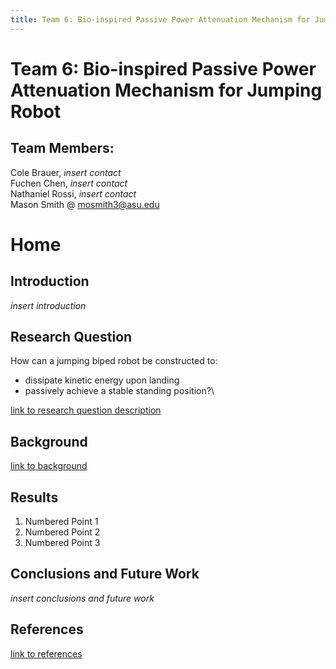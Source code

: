 ```yaml
---
title: Team 6: Bio-inspired Passive Power Attenuation Mechanism for Jumping Robot
---
```

# Team 6: Bio-inspired Passive Power Attenuation Mechanism for Jumping Robot
## Team Members: 
Cole Brauer, _insert contact_\
Fuchen Chen, _insert contact_\
Nathaniel Rossi, _insert contact_\
Mason Smith @ mosmith3@asu.edu

# Home

## Introduction
_insert introduction_

## Research Question
How can a jumping biped robot be constructed to:
* dissipate kinetic energy upon landing
* passively achieve a stable standing position?\

[link to research question description](/researchquestion)

## Background

[link to background](/background)

## Results

1. Numbered Point 1
1. Numbered Point 2
1. Numbered Point 3

## Conclusions and Future Work

_insert conclusions and future work_

## References
[link to references](/references)
